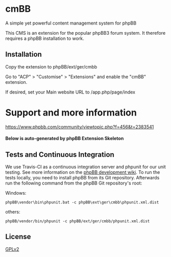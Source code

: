 # cmBB
A simple yet powerful content management system for phpBB

This CMS is an extension for the popular phpBB3 forum system. It therefore requires a phpBB installation to work.

## Installation

Copy the extension to phpBB/ext/ger/cmbb

Go to "ACP" > "Customise" > "Extensions" and enable the "cmBB" extension.

If desired, set your Main website URL to <yourforumurl>/app.php/page/index

# Support and more information
https://www.phpbb.com/community/viewtopic.php?f=456&t=2383541


#### Below is auto-generated by phpBB Extension Skeleton

## Tests and Continuous Integration

We use Travis-CI as a continuous integration server and phpunit for our unit testing. See more information on the [phpBB development wiki](https://wiki.phpbb.com/Unit_Tests).
To run the tests locally, you need to install phpBB from its Git repository. Afterwards run the following command from the phpBB Git repository's root:

Windows:

    phpBB\vendor\bin\phpunit.bat -c phpBB\ext\ger\cmbb\phpunit.xml.dist

others:

    phpBB/vendor/bin/phpunit -c phpBB/ext/ger/cmbb/phpunit.xml.dist

## License

[GPLv2](license.txt)
